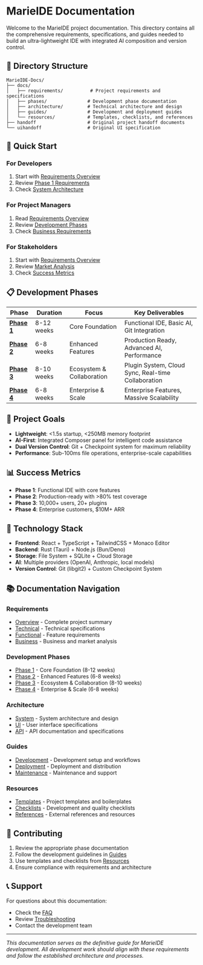# MarieIDE Documentation

Welcome to the MarieIDE project documentation. This directory contains all the comprehensive requirements, specifications, and guides needed to build an ultra-lightweight IDE with integrated AI composition and version control.

## 📁 Directory Structure

```
MarieIDE-Docs/
├── docs/
│   ├── requirements/          # Project requirements and specifications
│   ├── phases/               # Development phase documentation
│   ├── architecture/         # Technical architecture and design
│   ├── guides/               # Development and deployment guides
│   └── resources/            # Templates, checklists, and references
├── handoff                   # Original project handoff documents
└── uihandoff                 # Original UI specification
```

## 🚀 Quick Start

### For Developers
1. Start with [Requirements Overview](docs/requirements/requirements_overview.md)
2. Review [Phase 1 Requirements](docs/phases/phase1/phase1_requirements.md)
3. Check [System Architecture](docs/architecture/system/)

### For Project Managers
1. Read [Requirements Overview](docs/requirements/requirements_overview.md)
2. Review [Development Phases](docs/phases/)
3. Check [Business Requirements](docs/requirements/business/)

### For Stakeholders
1. Start with [Requirements Overview](docs/requirements/requirements_overview.md)
2. Review [Market Analysis](docs/requirements/business/)
3. Check [Success Metrics](docs/phases/)

## 📋 Development Phases

| Phase | Duration | Focus | Key Deliverables |
|-------|----------|-------|------------------|
| **[Phase 1](docs/phases/phase1/)** | 8-12 weeks | Core Foundation | Functional IDE, Basic AI, Git Integration |
| **[Phase 2](docs/phases/phase2/)** | 6-8 weeks | Enhanced Features | Production Ready, Advanced AI, Performance |
| **[Phase 3](docs/phases/phase3/)** | 8-10 weeks | Ecosystem & Collaboration | Plugin System, Cloud Sync, Real-time Collaboration |
| **[Phase 4](docs/phases/phase4/)** | 6-8 weeks | Enterprise & Scale | Enterprise Features, Massive Scalability |

## 🎯 Project Goals

- **Lightweight**: <1.5s startup, <250MB memory footprint
- **AI-First**: Integrated Composer panel for intelligent code assistance
- **Dual Version Control**: Git + Checkpoint system for maximum reliability
- **Performance**: Sub-100ms file operations, enterprise-scale capabilities

## 📊 Success Metrics

- **Phase 1**: Functional IDE with core features
- **Phase 2**: Production-ready with >80% test coverage
- **Phase 3**: 10,000+ users, 20+ plugins
- **Phase 4**: Enterprise customers, $10M+ ARR

## 🔧 Technology Stack

- **Frontend**: React + TypeScript + TailwindCSS + Monaco Editor
- **Backend**: Rust (Tauri) + Node.js (Bun/Deno)
- **Storage**: File System + SQLite + Cloud Storage
- **AI**: Multiple providers (OpenAI, Anthropic, local models)
- **Version Control**: Git (libgit2) + Custom Checkpoint System

## 📚 Documentation Navigation

### Requirements
- [Overview](docs/requirements/requirements_overview.md) - Complete project summary
- [Technical](docs/requirements/technical/) - Technical specifications
- [Functional](docs/requirements/functional/) - Feature requirements
- [Business](docs/requirements/business/) - Business and market analysis

### Development Phases
- [Phase 1](docs/phases/phase1/) - Core Foundation (8-12 weeks)
- [Phase 2](docs/phases/phase2/) - Enhanced Features (6-8 weeks)
- [Phase 3](docs/phases/phase3/) - Ecosystem & Collaboration (8-10 weeks)
- [Phase 4](docs/phases/phase4/) - Enterprise & Scale (6-8 weeks)

### Architecture
- [System](docs/architecture/system/) - System architecture and design
- [UI](docs/architecture/ui/) - User interface specifications
- [API](docs/architecture/api/) - API documentation and specifications

### Guides
- [Development](docs/guides/development/) - Development setup and workflows
- [Deployment](docs/guides/deployment/) - Deployment and distribution
- [Maintenance](docs/guides/maintenance/) - Maintenance and support

### Resources
- [Templates](docs/resources/templates/) - Project templates and boilerplates
- [Checklists](docs/resources/checklists/) - Development and quality checklists
- [References](docs/resources/references/) - External references and resources

## 🤝 Contributing

1. Review the appropriate phase documentation
2. Follow the development guidelines in [Guides](docs/guides/)
3. Use templates and checklists from [Resources](docs/resources/)
4. Ensure compliance with requirements and architecture

## 📞 Support

For questions about this documentation:
- Check the [FAQ](docs/guides/development/faq.md)
- Review [Troubleshooting](docs/guides/maintenance/troubleshooting.md)
- Contact the development team

---

*This documentation serves as the definitive guide for MarieIDE development. All development work should align with these requirements and follow the established architecture and processes.*
